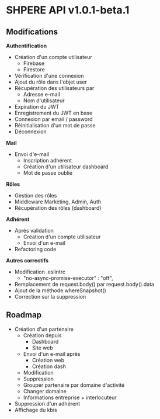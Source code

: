 # SHPERE API v1.0.1-beta.1

## Modifications

**Authentification**

- Création d'un compte utilisateur
  - Firebase
  - Firestore
- Vérification d'une connexion
- Ajout du rôle dans l'objet user
- Récupération des utilisateurs par
  - Adresse e-mail
  - Nom d'utilisateur
- Expiration du JWT
- Enregistrement du JWT en base
- Connexion par email / password
- Réinitialisation d'un mot de passe
- Déconnexion

**Mail**
- Envoi d'e-mail
  - Inscription adhérent
  - Création d'un utilisateur dashboard
  - Mot de passe oublié

**Rôles**

- Gestion des rôles
- Middleware Marketing, Admin, Auth
- Récupération des rôles (dashboard)

**Adhérent**

- Après validation
  - Création d'un compte utilisateur
  - Envoi d'un e-mail
- Refactoring code

**Autres correctifs**

- Modification .eslintrc
  - "no-async-promise-executor"            : "off",
- Remplacement de request.body() par request.body().data
- Ajout de la méthode whereSnapshot()
- Correction sur la suppression

## Roadmap

- Création d'un partenaire
  - Création depuis
    - Dashboard
    - Site web
  - Envoi d'un e-mail après
    - Création web
    - Création dash
  - Modification
  - Suppression
  - Grouper partenaire par domaine d'activité
  - Changer domaine
  - Informations entreprise + interlocuteur
- Suppression d'un adhérent
- Affichage du kbis

